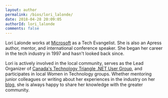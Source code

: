 ```yaml
---
layout: author
permalink: /bios/lori_lalonde/
date: 2018-04-28 20:09:05
authorId: lori_lalonde
comments: false
---
```


Lori Lalonde works at [Microsoft](https://microsoft.com) as a Tech Evangelist. She is also an Apress author, mentor, and international conference speaker. She began her career in the tech industry in 1997 and hasn't looked back since.

Lori is actively involved in the local community, serves as the Lead Organizer of [Canada's Technology Triangle .NET User Group](https://meetup.com/cttdnug), and participates in local Women in Technology groups. Whether mentoring junior colleagues or writing about her experiences in the industry on her [blog](https://loriblalonde.com), she is always happy to share her knowledge with the greater community.